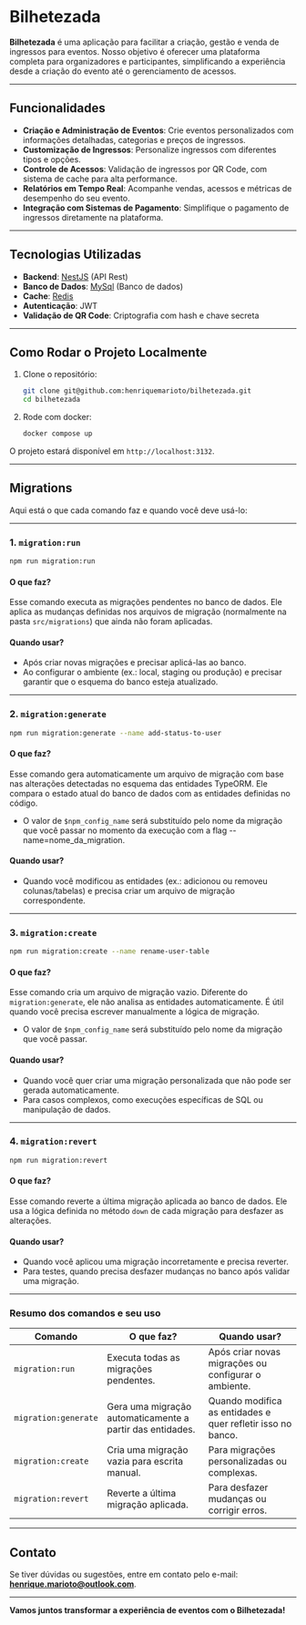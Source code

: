 # Bilhetezada

**Bilhetezada** é uma aplicação para facilitar a criação, gestão e venda de ingressos para eventos. Nosso objetivo é oferecer uma plataforma completa para organizadores e participantes, simplificando a experiência desde a criação do evento até o gerenciamento de acessos.

---

## Funcionalidades

- **Criação e Administração de Eventos**: Crie eventos personalizados com informações detalhadas, categorias e preços de ingressos.
- **Customização de Ingressos**: Personalize ingressos com diferentes tipos e opções.
- **Controle de Acessos**: Validação de ingressos por QR Code, com sistema de cache para alta performance.
- **Relatórios em Tempo Real**: Acompanhe vendas, acessos e métricas de desempenho do seu evento.
- **Integração com Sistemas de Pagamento**: Simplifique o pagamento de ingressos diretamente na plataforma.

---

## Tecnologias Utilizadas

- **Backend**: [NestJS](https://nestjs.com/) (API Rest)
- **Banco de Dados**: [MySql](https://www.mysql.com/) (Banco de dados)
- **Cache**: [Redis](https://redis.io/)
- **Autenticação**: JWT
- **Validação de QR Code**: Criptografia com hash e chave secreta

---

## Como Rodar o Projeto Localmente

1. Clone o repositório:
   ```bash
   git clone git@github.com:henriquemarioto/bilhetezada.git
   cd bilhetezada
   ```

2. Rode com docker:
   ```bash
   docker compose up
   ```

O projeto estará disponível em `http://localhost:3132`.

---

## Migrations

Aqui está o que cada comando faz e quando você deve usá-lo:

---

### **1. `migration:run`**
```bash
npm run migration:run
```

#### **O que faz?**
Esse comando executa as migrações pendentes no banco de dados. Ele aplica as mudanças definidas nos arquivos de migração (normalmente na pasta `src/migrations`) que ainda não foram aplicadas.

#### **Quando usar?**
- Após criar novas migrações e precisar aplicá-las ao banco.
- Ao configurar o ambiente (ex.: local, staging ou produção) e precisar garantir que o esquema do banco esteja atualizado.

---

### **2. `migration:generate`**
```bash
npm run migration:generate --name add-status-to-user
```

#### **O que faz?**
Esse comando gera automaticamente um arquivo de migração com base nas alterações detectadas no esquema das entidades TypeORM. Ele compara o estado atual do banco de dados com as entidades definidas no código.

- O valor de `$npm_config_name` será substituído pelo nome da migração que você passar no momento da execução com a flag --name=nome_da_migration.

#### **Quando usar?**
- Quando você modificou as entidades (ex.: adicionou ou removeu colunas/tabelas) e precisa criar um arquivo de migração correspondente.

---

### **3. `migration:create`**
```bash
npm run migration:create --name rename-user-table
```

#### **O que faz?**
Esse comando cria um arquivo de migração vazio. Diferente do `migration:generate`, ele não analisa as entidades automaticamente. É útil quando você precisa escrever manualmente a lógica de migração.

- O valor de `$npm_config_name` será substituído pelo nome da migração que você passar.

#### **Quando usar?**
- Quando você quer criar uma migração personalizada que não pode ser gerada automaticamente.
- Para casos complexos, como execuções específicas de SQL ou manipulação de dados.

---

### **4. `migration:revert`**
```bash
npm run migration:revert
```

#### **O que faz?**
Esse comando reverte a última migração aplicada ao banco de dados. Ele usa a lógica definida no método `down` de cada migração para desfazer as alterações.

#### **Quando usar?**
- Quando você aplicou uma migração incorretamente e precisa reverter.
- Para testes, quando precisa desfazer mudanças no banco após validar uma migração.

---

### **Resumo dos comandos e seu uso**
| Comando             | O que faz?                                              | Quando usar?                                         |
|---------------------|---------------------------------------------------------|----------------------------------------------------|
| `migration:run`     | Executa todas as migrações pendentes.                   | Após criar novas migrações ou configurar o ambiente. |
| `migration:generate`| Gera uma migração automaticamente a partir das entidades. | Quando modifica as entidades e quer refletir isso no banco. |
| `migration:create`  | Cria uma migração vazia para escrita manual.            | Para migrações personalizadas ou complexas.         |
| `migration:revert`  | Reverte a última migração aplicada.                     | Para desfazer mudanças ou corrigir erros.           |

---

## Contato

Se tiver dúvidas ou sugestões, entre em contato pelo e-mail: **henrique.marioto@outlook.com**.

---

**Vamos juntos transformar a experiência de eventos com o Bilhetezada!**
